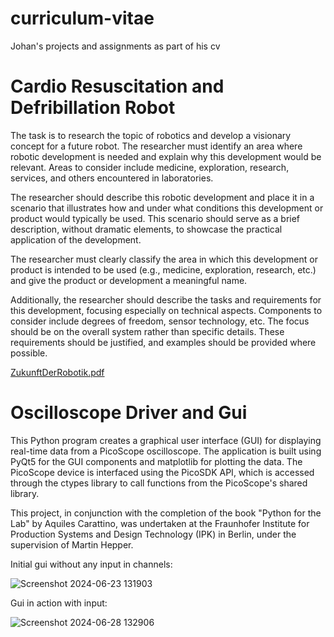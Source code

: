 # curriculum-vitae
Johan's projects and assignments as part of his cv

# Cardio Resuscitation and Defribillation Robot

The task is to research the topic of robotics and develop a visionary concept for a future robot. The researcher must identify an area where robotic development is needed and explain why this development would be relevant. Areas to consider include medicine, exploration, research, services, and others encountered in laboratories.

The researcher should describe this robotic development and place it in a scenario that illustrates how and under what conditions this development or product would typically be used. This scenario should serve as a brief description, without dramatic elements, to showcase the practical application of the development.

The researcher must clearly classify the area in which this development or product is intended to be used (e.g., medicine, exploration, research, etc.) and give the product or development a meaningful name.

Additionally, the researcher should describe the tasks and requirements for this development, focusing especially on technical aspects. Components to consider include degrees of freedom, sensor technology, etc. The focus should be on the overall system rather than specific details. These requirements should be justified, and examples should be provided where possible.

[ZukunftDerRobotik.pdf](https://github.com/user-attachments/files/16482671/ZukunftDerRobotik.pdf)



# Oscilloscope Driver and Gui

This Python program creates a graphical user interface (GUI) for displaying real-time data from a PicoScope oscilloscope. The application is built using PyQt5 for the GUI components and matplotlib for plotting the data. The PicoScope device is interfaced using the PicoSDK API, which is accessed through the ctypes library to call functions from the PicoScope's shared library.

This project, in conjunction with the completion of the book "Python for the Lab" by Aquiles Carattino, was undertaken at the Fraunhofer Institute for Production Systems and Design Technology (IPK) in Berlin, under the supervision of Martin Hepper.


Initial gui without any input in channels:

![Screenshot 2024-06-23 131903](https://github.com/hanjo-plays/curriculum-vitae/assets/45671158/f3b4c992-0d0c-489b-9f37-d210f466e704)

Gui in action with input:

![Screenshot 2024-06-28 132906](https://github.com/hanjo-plays/curriculum-vitae/assets/45671158/e18b2f2a-46f9-4a30-9049-6af26d6a1377)
